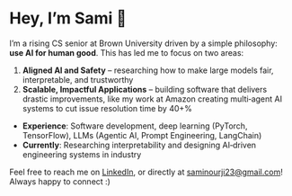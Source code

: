 # Hey, I’m Sami 👋

I’m a rising CS senior at Brown University driven by a simple philosophy: **use AI for human good**. This has led me to focus on two areas:
1. **Aligned AI and Safety** – researching how to make large models fair, interpretable, and trustworthy
2. **Scalable, Impactful Applications** – building software that delivers drastic improvements, like my work at Amazon creating multi‑agent AI systems to cut issue resolution time by 40+%

- **Experience**: Software development, deep learning (PyTorch, TensorFlow), LLMs (Agentic AI, Prompt Engineering, LangChain)
- **Currently**: Researching interpretability and designing AI‑driven engineering systems in industry

Feel free to reach me on [LinkedIn](https://www.linkedin.com/in/saminourji/), or directly at saminourji23@gmail.com! Always happy to connect :)
